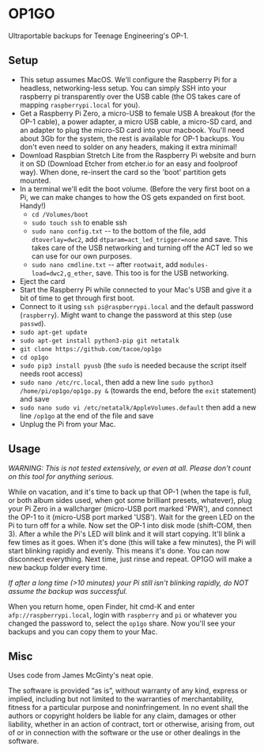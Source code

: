 # OP1GO

Ultraportable backups for Teenage Engineering's OP-1.

## Setup

* This setup assumes MacOS. We'll configure the Raspberry Pi for a headless, networking-less setup. You can simply SSH into your raspberry pi transparently over the USB cable (the OS takes care of mapping `raspberrypi.local` for you).
* Get a Raspberry Pi Zero, a micro-USB to female USB A breakout (for the OP-1 cable), a power adapter, a micro USB cable, a micro-SD card, and an adapter to plug the micro-SD card into your macbook. You'll need about 3Gb for the system, the rest is available for OP-1 backups. You don't even need to solder on any headers, making it extra minimal!
* Download Raspbian Stretch Lite from the Raspberry Pi website and burn it on SD (Download Etcher from etcher.io for an easy and foolproof way). When done, re-insert the card so the 'boot' partition gets mounted.
* In a terminal we'll edit the boot volume. (Before the very first boot on a Pi, we can make changes to how the OS gets expanded on first boot. Handy!)
  * `cd /Volumes/boot`
  * `sudo touch ssh` to enable ssh
  * `sudo nano config.txt` -- to the bottom of the file, add `dtoverlay=dwc2`, add `dtparam=act_led_trigger=none` and save. This takes care of the USB networking and turning off the ACT led so we can use for our own purposes.
  * `sudo nano cmdline.txt` -- after `rootwait`, add `modules-load=dwc2,g_ether`, save. This too is for the USB networking.
* Eject the card
* Start the Raspberry Pi while connected to your Mac's USB and give it a bit of time to get through first boot.
* Connect to it using `ssh pi@raspberrypi.local` and the default password (`raspberry`). Might want to change the password at this step (use `passwd`).
* `sudo apt-get update`
* `sudo apt-get install python3-pip git netatalk`
* `git clone https://github.com/tacoe/op1go`
* `cd op1go`
* `sudo pip3 install pyusb` (the `sudo` is needed because the script itself needs root access)
* `sudo nano /etc/rc.local`, then add a new line `sudo python3 /home/pi/op1go/op1go.py &` (towards the end, before the `exit` statement) and save
* `sudo nano sudo vi /etc/netatalk/AppleVolumes.default` then add a new line `/op1go` at the end of the file and save
* Unplug the Pi from your Mac.

## Usage

*WARNING: This is not tested extensively, or even at all. Please don't count on this tool for anything serious.*

While on vacation, and it's time to back up that OP-1 (when the tape is full, or both album sides used, when got some brilliant presets, whatever), plug your Pi Zero in a wallcharger (micro-USB port marked 'PWR'), and connect the OP-1 to it (micro-USB port marked 'USB'). Wait for the green LED on the Pi to turn off for a while. Now set the OP-1 into disk mode (shift-COM, then 3). After a while the Pi's LED will blink and it will start copying. It'll blink a few times as it goes. When it's done (this will take a few minutes), the Pi will start blinking rapidly and evenly. This means it's done. You can now disconnect everything. Next time, just rinse and repeat. OP1GO will make a new backup folder every time.

*If after a long time (>10 minutes) your Pi still isn't blinking rapidly, do NOT assume the backup was successful.*

When you return home, open Finder, hit cmd-K and enter `afp://raspberrypi.local`, login with `raspberry` and `pi` or whatever you changed the password to, select the `op1go` share. Now you'll see your backups and you can copy them to your Mac.

## Misc

Uses code from James McGinty's neat opie.

The software is provided “as is”, without warranty of any kind, express or implied, including but not limited to the warranties of merchantability, fitness for a particular purpose and noninfringement. In no event shall the authors or copyright holders be liable for any claim, damages or other liability, whether in an action of contract, tort or otherwise, arising from, out of or in connection with the software or the use or other dealings in the software.
